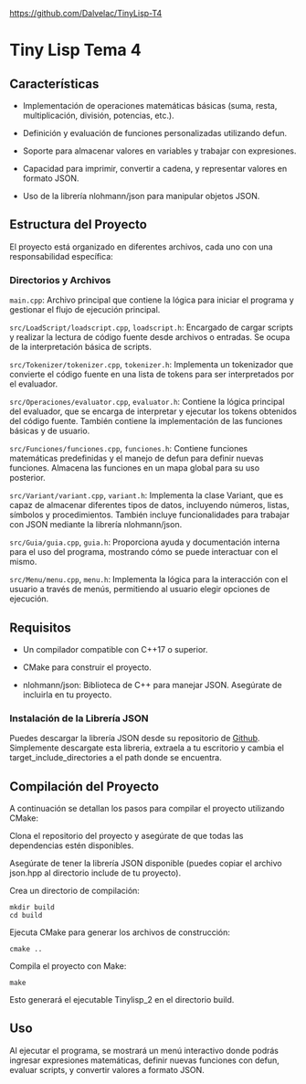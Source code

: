 https://github.com/Dalvelac/TinyLisp-T4

# Tiny Lisp Tema 4


## Características

- Implementación de operaciones matemáticas básicas (suma, resta, multiplicación, división, potencias, etc.).

- Definición y evaluación de funciones personalizadas utilizando defun.

- Soporte para almacenar valores en variables y trabajar con expresiones.

- Capacidad para imprimir, convertir a cadena, y representar valores en formato JSON.

- Uso de la librería nlohmann/json para manipular objetos JSON.


## Estructura del Proyecto

El proyecto está organizado en diferentes archivos, cada uno con una responsabilidad específica:

### Directorios y Archivos

`main.cpp`: Archivo principal que contiene la lógica para iniciar el programa y gestionar el flujo de ejecución principal.

`src/LoadScript/loadscript.cpp`, `loadscript.h`: Encargado de cargar scripts y realizar la lectura de código fuente desde archivos o entradas. Se ocupa de la interpretación básica de scripts.

`src/Tokenizer/tokenizer.cpp`, `tokenizer.h`: Implementa un tokenizador que convierte el código fuente en una lista de tokens para ser interpretados por el evaluador.

`src/Operaciones/evaluator.cpp`, `evaluator.h`: Contiene la lógica principal del evaluador, que se encarga de interpretar y ejecutar los tokens obtenidos del código fuente. También contiene la implementación de las funciones básicas y de usuario.

`src/Funciones/funciones.cpp`, `funciones.h`: Contiene funciones matemáticas predefinidas y el manejo de defun para definir nuevas funciones. Almacena las funciones en un mapa global para su uso posterior.

`src/Variant/variant.cpp`, `variant.h`: Implementa la clase Variant, que es capaz de almacenar diferentes tipos de datos, incluyendo números, listas, símbolos y procedimientos. También incluye funcionalidades para trabajar con JSON mediante la librería nlohmann/json.

`src/Guia/guia.cpp`, `guia.h`: Proporciona ayuda y documentación interna para el uso del programa, mostrando cómo se puede interactuar con el mismo.

`src/Menu/menu.cpp`, `menu.h`: Implementa la lógica para la interacción con el usuario a través de menús, permitiendo al usuario elegir opciones de ejecución.

## Requisitos

- Un compilador compatible con C++17 o superior.

- CMake para construir el proyecto.

- nlohmann/json: Biblioteca de C++ para manejar JSON. Asegúrate de incluirla en tu proyecto.

### Instalación de la Librería JSON

Puedes descargar la librería JSON desde su repositorio de [Github](https://github.com/nlohmann/json). Simplemente descargate esta libreria, extraela a tu escritorio y cambia el target_include_directories a el path donde se encuentra.

## Compilación del Proyecto

A continuación se detallan los pasos para compilar el proyecto utilizando CMake:

Clona el repositorio del proyecto y asegúrate de que todas las dependencias estén disponibles.

Asegúrate de tener la librería JSON disponible (puedes copiar el archivo json.hpp al directorio include de tu proyecto).

Crea un directorio de compilación:
```
mkdir build
cd build
```
Ejecuta CMake para generar los archivos de construcción:

`cmake ..`

Compila el proyecto con Make:

`make`

Esto generará el ejecutable Tinylisp_2 en el directorio build.

## Uso

Al ejecutar el programa, se mostrará un menú interactivo donde podrás ingresar expresiones matemáticas, definir nuevas funciones con defun, evaluar scripts, y convertir valores a formato JSON.
